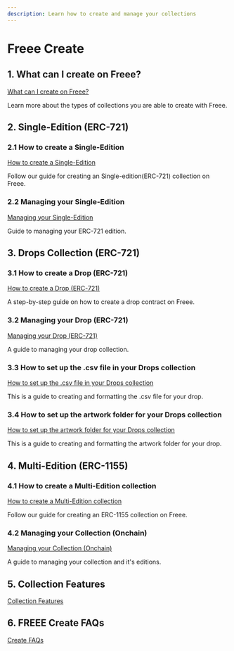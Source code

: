 ```yaml
---
description: Learn how to create and manage your collections
---
```


# Freee Create

## 1. What can I create on Freee?

[What can I create on Freee?](<What can I create on Freee.md>)

Learn more about the types of collections you are able to create with Freee.

## 2. Single-Edition (ERC-721)

### 2.1 How to create a Single-Edition

[How to create a Single-Edition](how-to-create-a-edition/how-to-create-a-edition.md)

Follow our guide for creating an Single-edition(ERC-721) collection on Freee.

### 2.2 Managing your Single-Edition

[Managing your Single-Edition](how-to-create-a-edition/managing-your-edition-erc-721.md)

Guide to managing your ERC-721 edition.

## 3. Drops Collection (ERC-721)

### 3.1 How to create a Drop (ERC-721)

[How to create a Drop (ERC-721)](how-to-create-a-drop-erc-721/how-to-create-a-drop-erc-721.md)

A step-by-step guide on how to create a drop contract on Freee.

### 3.2 Managing your Drop (ERC-721)

[Managing your Drop (ERC-721)](how-to-create-a-drop-erc-721/managing-your-drop-erc-721.md)

A guide to managing your drop collection.

### 3.3 How to set up the .csv file in your Drops collection

[How to set up the .csv file in your Drops collection](how-to-create-a-drop-erc-721/how-to-set-up-the-.csv-file-in-your-drops-collection.md)

This is a guide to creating and formatting the .csv file for your drop.

### 3.4 How to set up the artwork folder for your Drops collection

[How to set up the artwork folder for your Drops collection](how-to-create-a-drop-erc-721/how-to-set-up-the-artwork-folder-for-your-drops-collection.md)

This is a guide to creating and formatting the artwork folder for your drop.

## 4. Multi-Edition (ERC-1155)

### 4.1 How to create a Multi-Edition collection

[How to create a Multi-Edition collection](how-to-create-a-multi-edition/how-to-create-a-multi-edition.md)

Follow our guide for creating an ERC-1155 collection on Freee.

### 4.2 Managing your Collection (Onchain)

[Managing your Collection (Onchain)](how-to-create-a-multi-edition/managing-your-collection-onchain.md)

A guide to managing your collection and it's editions.

## 5. Collection Features

[Collection Features](<Collection Features/>)

## 6. FREEE Create FAQs

[Create FAQs](freee-create-faqs/)
